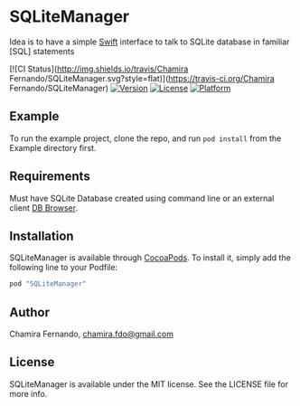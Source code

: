 # SQLiteManager

Idea is to have a simple [Swift](https://developer.apple.com/swift/) interface to talk to SQLite database in familiar [SQL] statements

[![CI Status](http://img.shields.io/travis/Chamira Fernando/SQLiteManager.svg?style=flat)](https://travis-ci.org/Chamira Fernando/SQLiteManager)
[![Version](https://img.shields.io/cocoapods/v/SQLiteManager.svg?style=flat)](http://cocoapods.org/pods/SQLiteManager)
[![License](https://img.shields.io/cocoapods/l/SQLiteManager.svg?style=flat)](http://cocoapods.org/pods/SQLiteManager)
[![Platform](https://img.shields.io/cocoapods/p/SQLiteManager.svg?style=flat)](http://cocoapods.org/pods/SQLiteManager)


## Example

To run the example project, clone the repo, and run `pod install` from the Example directory first.

## Requirements

Must have SQLite Database created using command line or an external client [DB Browser](http://sqlitebrowser.org/).

## Installation

SQLiteManager is available through [CocoaPods](http://cocoapods.org). To install
it, simply add the following line to your Podfile:



```ruby
pod "SQLiteManager"
```

## Author

Chamira Fernando, chamira.fdo@gmail.com

## License

SQLiteManager is available under the MIT license. See the LICENSE file for more info.
